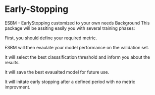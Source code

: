 # Early-Stopping
ESBM - EarlyStopping customized to your own needs
Background This package will be assiting easily you with several training phases:

First, you should define your required metric.

ESBM will then evaulate your model performance on the validation set.

It will select the best classsification threshold and inform you about the results.

It will save the best evaualted model for future use.

It will initate early stopping after a defined period with no metric improvment.
